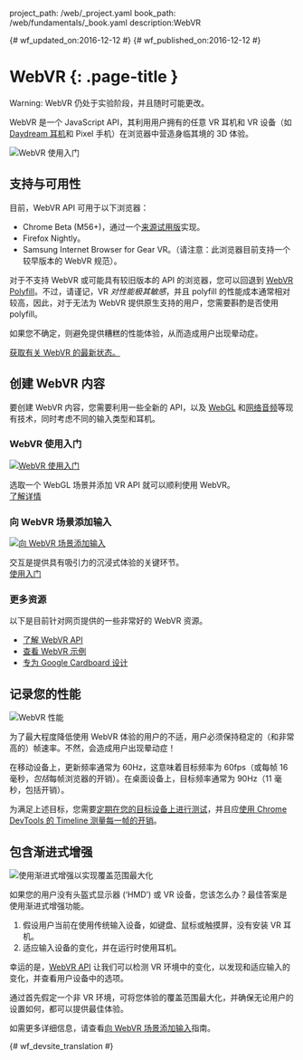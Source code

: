 project_path: /web/_project.yaml
book_path: /web/fundamentals/_book.yaml
description:WebVR

{# wf_updated_on:2016-12-12 #}
{# wf_published_on:2016-12-12 #}

# WebVR {: .page-title }

Warning: WebVR 仍处于实验阶段，并且随时可能更改。

WebVR 是一个 JavaScript API，其利用用户拥有的任意 VR 耳机和 VR 设备（如 [Daydream 耳机](https://vr.google.com/daydream/)和 Pixel 手机）在浏览器中营造身临其境的 3D 体验。

<img src="img/getting-started-with-webvr.jpg" alt="WebVR 使用入门" />

## 支持与可用性

目前，WebVR API 可用于以下浏览器：

* Chrome Beta (M56+)，通过一个[来源试用版](https://github.com/jpchase/OriginTrials/blob/gh-pages/developer-guide.md)实现。
* Firefox Nightly。
* Samsung Internet Browser for Gear VR。（请注意：此浏览器目前支持一个较早版本的 WebVR 规范）。

对于不支持 WebVR 或可能具有较旧版本的 API 的浏览器，您可以回退到 [WebVR Polyfill](https://github.com/googlevr/webvr-polyfill)。不过，请谨记，VR *对性能极其敏感*，并且 polyfill 的性能成本通常相对较高，因此，对于无法为 WebVR 提供原生支持的用户，您需要斟酌是否使用 polyfill。

如果您不确定，则避免提供糟糕的性能体验，从而造成用户出现晕动症。

[获取有关 WebVR 的最新状态。](./status/)

## 创建 WebVR 内容

要创建 WebVR 内容，您需要利用一些全新的 API，以及 [WebGL](https://developer.mozilla.org/en-US/docs/Web/API/WebGL_API/Tutorial) 和[网络音频](https://developer.mozilla.org/en-US/docs/Web/API/Web_Audio_API)等现有技术，同时考虑不同的输入类型和耳机。

<div class="attempt-left">
  <h3>WebVR 使用入门</h3>
  <a href="./getting-started-with-webvr/">
    <img src="img/getting-started-with-webvr.jpg" alt="WebVR 使用入门" />
  </a>
  <p>
    选取一个 WebGL 场景并添加 VR API 就可以顺利使用 WebVR。<br>
    <a href="./getting-started-with-webvr/">了解详情</a>
  </p>
</div>
<div class="attempt-right">
  <h3>向 WebVR 场景添加输入</h3>
  <a href="./adding-input-to-a-webvr-scene/">
    <img src="img/adding-input-to-a-webvr-scene.jpg" alt="向 WebVR 场景添加输入" />
  </a>
  <p>
    交互是提供具有吸引力的沉浸式体验的关键环节。<br>
    <a href="./adding-input-to-a-webvr-scene/">使用入门 </a>
  </p>
</div>

<div class="clearfix"></div>

### 更多资源

以下是目前针对网页提供的一些非常好的 WebVR 资源。

* [了解 WebVR API](https://developer.mozilla.org/en-US/docs/Web/API/WebVR_API)
* [查看 WebVR 示例](https://webvr.info/samples/)
* [专为 Google Cardboard 设计](https://www.google.com/design/spec-vr/designing-for-google-cardboard/a-new-dimension.html)

## 记录您的性能

<img src="img/oce.png" class="attempt-right" alt="WebVR 性能" />

为了最大程度降低使用 WebVR 体验的用户的不适，用户必须保持稳定的（和非常高的）帧速率。不然，会造成用户出现晕动症！

在移动设备上，更新频率通常为 60Hz，这意味着目标频率为 60fps（或每帧 16 毫秒，*包括*每帧浏览器的开销）。在桌面设备上，目标频率通常为 90Hz（11 毫秒，包括开销）。

为满足上述目标，您需要[定期在您的目标设备上进行测试](/web/tools/chrome-devtools/remote-debugging/)，并且应[使用 Chrome DevTools 的 Timeline 测量每一帧的开销](/web/tools/chrome-devtools/evaluate-performance/timeline-tool)。

## 包含渐进式增强

<img src="img/touch-input.png" class="attempt-right" alt="使用渐进式增强以实现覆盖范围最大化" />

如果您的用户没有头盔式显示器 (‘HMD’) 或 VR 设备，您该怎么办？最佳答案是使用渐进式增强功能。

1. 假设用户当前在使用传统输入设备，如键盘、鼠标或触摸屏，没有安装 VR 耳机。
2. 适应输入设备的变化，并在运行时使用耳机。

幸运的是，[WebVR API](https://developer.mozilla.org/en-US/docs/Web/API/WebVR_API) 让我们可以检测 VR 环境中的变化，以发现和适应输入的变化，并查看用户设备中的选项。

通过首先假定一个非 VR 环境，可将您体验的覆盖范围最大化，并确保无论用户的设置如何，都可以提供最佳体验。

如需更多详细信息，请查看[向 WebVR 场景添加输入](./adding-input-to-a-webvr-scene/)指南。


{# wf_devsite_translation #}
